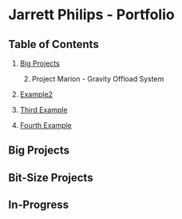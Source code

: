 
# Jarrett Philips - Portfolio

## Table of Contents
1. [Big Projects](#Big_Projects)
	
	2. Project Marion - Gravity Offload System
2. [Example2](#example2)
3. [Third Example](#third-example)
4. [Fourth Example](#fourth-examplehttpwwwfourthexamplecom)

## Big Projects

## Bit-Size Projects

## In-Progress

